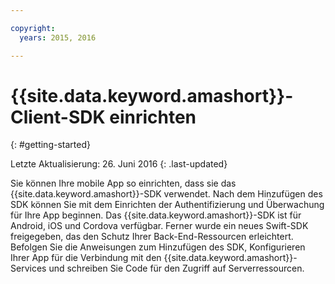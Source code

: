 ```yaml
---

copyright:
  years: 2015, 2016

---
```


# {{site.data.keyword.amashort}}-Client-SDK einrichten
{: #getting-started}

Letzte Aktualisierung: 26. Juni 2016
{: .last-updated}

Sie können Ihre mobile App so einrichten, dass sie das {{site.data.keyword.amashort}}-SDK verwendet.  Nach dem Hinzufügen des SDK können Sie mit dem Einrichten der Authentifizierung und Überwachung für Ihre App beginnen. Das {{site.data.keyword.amashort}}-SDK ist für Android, iOS und Cordova verfügbar. Ferner wurde ein neues Swift-SDK freigegeben, das den Schutz Ihrer Back-End-Ressourcen erleichtert. Befolgen Sie die Anweisungen zum Hinzufügen des SDK, Konfigurieren Ihrer App für die Verbindung mit den {{site.data.keyword.amashort}}-Services und schreiben Sie Code für den Zugriff auf Serverressourcen.
